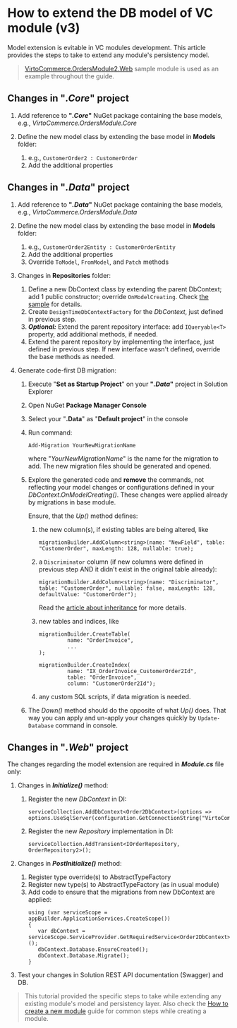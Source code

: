 # How to extend the DB model of VC module (v3)

Model extension is evitable in VC modules development. This article provides the steps to take to extend any module's persistency model.

> [VirtoCommerce.OrdersModule2.Web](https://github.com/VirtoCommerce/vc-module-order/tree/release/3.0.0/samples/VirtoCommerce.OrdersModule2.Web) sample module is used as an example throughout the guide. 

## Changes in "_.Core_" project
1. Add reference to **"_.Core_"** NuGet package containing the base models, e.g., _VirtoCommerce.OrdersModule.Core_
1. Define the new model class by extending the base model in **Models** folder:

   1. e.g., `CustomerOrder2 : CustomerOrder` 
   1. Add the additional properties

## Changes in "_.Data_" project
1. Add reference to **"_.Data_"** NuGet package containing the base models, e.g., _VirtoCommerce.OrdersModule.Data_
1. Define the new model class by extending the base model in **Models** folder:

   1. e.g., `CustomerOrder2Entity : CustomerOrderEntity` 
   1. Add the additional properties
   1. Override `ToModel`, `FromModel`, and `Patch` methods

1. Changes in **Repositories** folder:
   1. Define a new DbContext class by extending the parent DbContext; add 1 public constructor; override `OnModelCreating`. Check [the sample](https://github.com/VirtoCommerce/vc-module-order/blob/release/3.0.0/samples/VirtoCommerce.OrdersModule2.Web/Repositories/Order2DbContext.cs) for details.
   1. Create `DesignTimeDbContextFactory` for the _DbContext_, just defined in previous step.
   1. **_Optional:_** Extend the parent repository interface: add `IQueryable<T>` property, add additional methods, if needed.
   1. Extend the parent repository by implementing the interface, just defined in previous step. If new interface wasn't defined, override the base methods as needed.
   
1. Generate code-first DB migration:
   1. Execute "**Set as Startup Project**" on your **"_.Data_"** project in Solution Explorer
   2. Open NuGet **Package Manager Console**
   3. Select your "**.Data**" as "**Default project**" in the console
   4. Run command:
      ```console
      Add-Migration YourNewMigrationName
      ```
      where "_YourNewMigrationName_" is the name for the migration to add. The new migration files should be generated and opened.
   5. Explore the generated code and **remove** the commands, not reflecting your model changes or configurations defined in your _DbContext.OnModelCreating()_. These changes were applied already by migrations in base module.
   
      Ensure, that the _Up()_ method defines:
      1. the new column(s), if existing tables are being altered, like
         ```
         migrationBuilder.AddColumn<string>(name: "NewField", table: "CustomerOrder", maxLength: 128, nullable: true);
         ```
      1. a `Discriminator` column (if new columns were defined in previous step AND it didn't exist in the original table already):

         ```
         migrationBuilder.AddColumn<string>(name: "Discriminator", table: "CustomerOrder", nullable: false, maxLength: 128, defaultValue: "CustomerOrder");
         ```
         Read the [article about inheritance](https://docs.microsoft.com/en-us/ef/core/modeling/inheritance) for more details.
      1. new tables and indices, like 
         ```
         migrationBuilder.CreateTable(
                  name: "OrderInvoice",
                  ...
         );

         migrationBuilder.CreateIndex(
                  name: "IX_OrderInvoice_CustomerOrder2Id",
                  table: "OrderInvoice",
                  column: "CustomerOrder2Id");
         ```
      1. any custom SQL scripts, if data migration is needed.
   1. The _Down()_ method should do the opposite of what _Up()_ does. That way you can apply and un-apply your changes quickly by `Update-Database` command in console.

## Changes in "_.Web_" project
The changes regarding the model extension are required in **_Module.cs_** file only:

1. Changes in **_Initialize()_** method:
   1. Register the new _DbContext_ in DI:
      ```
      serviceCollection.AddDbContext<Order2DbContext>(options => options.UseSqlServer(configuration.GetConnectionString("VirtoCommerce")));
      ```
   1. Register the new _Repository_ implementation in DI:
      ```
      serviceCollection.AddTransient<IOrderRepository, OrderRepository2>();
      ```

1. Changes in **_PostInitialize()_** method:
   1. Register type override(s) to AbstractTypeFactory
   1. Register new type(s) to AbstractTypeFactory (as in usual module)
   1. Add code to ensure that the migrations from new DbContext are applied:
      ```
      using (var serviceScope = appBuilder.ApplicationServices.CreateScope())
      {
         var dbContext = serviceScope.ServiceProvider.GetRequiredService<Order2DbContext>();
         dbContext.Database.EnsureCreated();
         dbContext.Database.Migrate();
      }
      ```

1. Test your changes in  Solution REST API documentation (Swagger) and DB.


> This tutorial provided the specific steps to take while extending any existing module's model and persistency layer. Also check the [How to create a new module](/create-new-module.md) guide for common steps while creating a module.